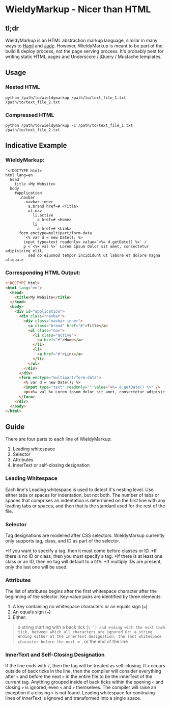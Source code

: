 
# WieldyMarkup - Nicer than HTML

## tl;dr

WieldyMarkup is an HTML abstraction markup language, similar in many ways to [Haml](http://haml.info) and [Jade](http://jade-lang.com/). However, WieldyMarkup is meant to be part of the build & deploy process, not the page serving process. It's probably best for writing static HTML pages and Underscore / jQuery / Mustache templates.

## Usage

### Nested HTML

```shell
python /path/to/wieldymarkup /path/to/text_file_1.txt /path/to/text_file_2.txt
```

### Compressed HTML

```shell
python /path/to/wieldymarkup -c /path/to/text_file_1.txt /path/to/text_file_2.txt
```

## Indicative Example

### WieldyMarkup:

```
`<!DOCTYPE html>
html lang=en
  head
    title <My Website>
  body
    #application
      .navbar
        .navbar-inner
          a.brand href=# <Title>
          ul.nav
            li.active
              a href=# <Home>
            li
              a href=# <Link>
      form enctype=multipart/form-data
        `<% var d = new Date(); %>
        input type=text readonly= value=`<%= d.getDate() %>` /
        p <`<%= val %>` Lorem ipsum dolor sit amet, consectetur adipisicing elit,
          sed do eiusmod tempor incididunt ut labore et dolore magna aliqua.>
```

### Corresponding HTML Output:

```html
<!DOCTYPE html>
<html lang="en">
  <head>
    <title>My Website</title>
  </head>
  <body>
    <div id="application">
      <div class="navbar">
        <div class="navbar-inner">
          <a class="brand" href="#">Title</a>
          <ul class="nav">
            <li class="active">
              <a href="#">Home</a>
            </li>
            <li>
              <a href="#">Link</a>
            </li>
          </ul>
        </div>
      </div>
      <form enctype="multipart/form-data">
        <% var d = new Date(); %>
        <input type="text" readonly="" value="<%= d.getDate() %>" />
        <p><%= val %> Lorem ipsum dolor sit amet, consectetur adipisicing elit, sed do eiusmod tempor incididunt ut labore et dolore magna aliqua.</p>
      </form>
    </div>
  </body>
</html>
```

## Guide

There are four parts to each line of WieldyMarkup:

1. Leading whitespace
2. Selector
3. Attributes
4. InnerText or self-closing designation

### Leading Whitespace

Each line's Leading whitespace is used to detect it's nesting level. Use either tabs or spaces for indentation, but not both. The number of tabs or spaces that comprises an indentation is determined on the first line with any leading tabs or spaces, and then that is the standard used for the rest of the file.

### Selector

Tag designations are modelled after CSS selectors. WieldyMarkup currently only supports tag, class, and ID as part of the selector.

*If you want to specify a tag, then it must come before classes or ID.
*If there is no ID or class, then you must specify a tag.
*If there is at least one class or an ID, then no tag will default to a `DIV`.
*If multiply IDs are present, only the last one will be used.

### Attributes

The list of attributes begins after the first whitespace character after the beginning of the selector. Key-value pairs are identified by three elements:

1. A key containing no whitespace characters or an equals sign (`=`)
2. An equals sign (`=`)
3. Either:
>a string starting with a back tick (`\``) and ending with the next back tick, between which all characters are ignored
>Or:
>a string ending either at the innerText designation, the last whitespace character before the next `=`, or the end of the line

### InnerText and Self-Closing Designation

If the line ends with `/`, then the tag will be treated as self-closing. If `<` occurs outside of back ticks in the line, then the compiler will consider everything after `<` and before the next `>` in the entire file to be the innerText of the current tag. Anything grouped inside of back ticks within the opening `<` and closing `>` is ignored, even `<` and `>` themselves. The compiler will raise an exception if a closing `>` is not found. Leading whitespace for continuing lines of innerText is ignored and transformed into a single space.

